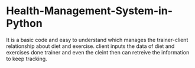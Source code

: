 # Health-Management-System-in-Python
It is a basic code and easy to understand which manages the trainer-client relationship about diet and exercise.
client inputs the data of diet and exercises done 
trainer and even the cleint then can retreive the information to keep tracking.
